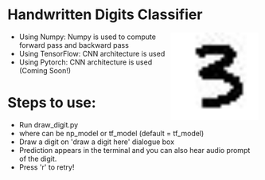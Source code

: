 # Handwritten Digits Classifier

<img src="3.jpg" width="35%" align="right" title="Handwritten Digit 3">

- Using Numpy: Numpy is used to compute forward pass and backward pass
- Using TensorFlow: CNN architecture is used
- Using Pytorch: CNN architecture is used (Coming Soon!)


# Steps to use:

- Run draw_digit.py <model>
- where <model> can be np_model or tf_model (default = tf_model)
- Draw a digit on 'draw a digit here' dialogue box
- Prediction appears in the terminal and you can also hear audio prompt of the digit.
- Press 'r' to retry!

  
